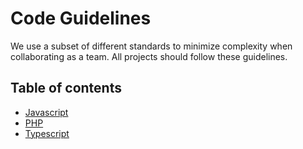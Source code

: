 # Code Guidelines

We use a subset of different standards to minimize complexity when collaborating as a team.
All projects should follow these guidelines.

## Table of contents

* [Javascript](/development/code-guidelines/javascript.md)
* [PHP](/development/code-guidelines/php.md)
* [Typescript](/development/code-guidelines/typescript.md)


